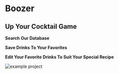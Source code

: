 # Boozer

## Up Your Cocktail Game

**Search Our Database**

**Save Drinks To Your Favorites**

**Edit Your Favorite Drinks To Suit Your Special Recipe**

![example project](https://cl.ly/2L2l3h2B012b/Screen%20Recording%202018-03-05%20at%2007.43%20PM.gif)
